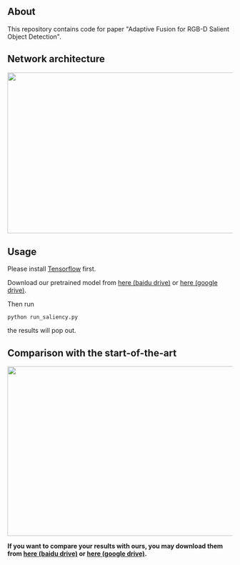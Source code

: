## About
This repository contains code for paper "Adaptive Fusion for RGB-D Salient Object Detection".

## Network architecture

<img width="600" height="360" src="https://p.pstatp.com/origin/pgc-image/2d567e32e22c4a63b247c08580e09a66"/>

## Usage

Please install [Tensorflow](https://tensorflow.google.cn/install/) first.

Download our pretrained model from [here (baidu drive)](https://pan.baidu.com/s/1ecs2ZZHCmZivokD2Cah10Q) or [here (google drive)](https://drive.google.com/file/d/1zonJS2eWHtkYhrQ_BFxzpoDYPZ4kcRi4/view?usp=sharing).

Then run

```
python run_saliency.py
```
the results will pop out.

## Comparison with the start-of-the-art

<img width="600" height="380" src="https://p.pstatp.com/origin/pgc-image/fab9e2e63080494ba5e54fda4c1d04ad"/>

**If you want to compare your results with ours, you may download them from [here (baidu drive)](https://pan.baidu.com/s/1YlGdktzCzVmQL2PJp-pFIg) or [here (google drive)](https://drive.google.com/file/d/1tYe8h9ZfJMLPLfpLQj3K3BCzFkl8S0iu/view?usp=sharing).**
